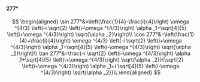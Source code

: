 #### 277°

$$
\begin{aligned}
\sin 277°&=\left(\frac{1}{4}-\frac{i}{4}\right) \omega ^{4/3} \left(-i \sqrt{2} \left(i-\omega ^{4/3}\right) \alpha _1+\sqrt[4]{5} \left(i+\omega ^{4/3}\right)
\sqrt{\alpha _2}\right)\\
\cos 277°&=\left(\frac{1}{4}+\frac{i}{4}\right) \omega ^{4/3} \left(-i \sqrt{2} \left(i+\omega ^{4/3}\right) \alpha _1+\sqrt[4]{5} \left(i-\omega ^{4/3}\right)
\sqrt{\alpha _2}\right)\\
\tan 277°&=\frac{-i \sqrt{2} \left(i-\omega ^{4/3}\right) \alpha _1+\sqrt[4]{5} \left(i+\omega ^{4/3}\right) \sqrt{\alpha _2}}{\sqrt{2} \left(i+\omega ^{4/3}\right)
\alpha _1+i \sqrt[4]{5} \left(i-\omega ^{4/3}\right) \sqrt{\alpha _2}}\\
\end{aligned}
$$

